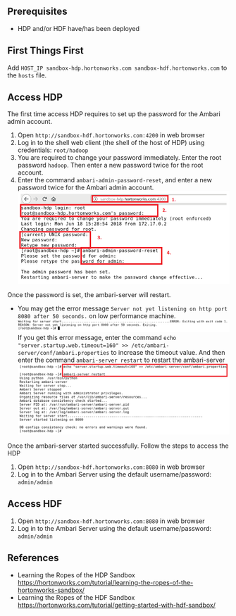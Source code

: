 
## Prerequisites
* HDP and/or HDF have/has been deployed

## First Things First
Add `HOST_IP sandbox-hdp.hortonworks.com sandbox-hdf.hortonworks.com` to the `hosts` file.

## Access HDP
The first time access HDP requires to set up the password for the Ambari admin account.

1. Open `http://sandbox-hdf.hortonworks.com:4200` in web browser
2. Log in to the shell web client (the shell of the host of HDP) using credentials: `root/hadoop`
3. You are required to change your password immediately. Enter the root password `hadoop`. Then enter a new password twice for the root account.
4. Enter the command `ambari-admin-password-reset`, and enter a new password twice for the Ambari admin account.
![ADMIN-PASSWORD-RESET](images/ADMIN-PASSWORD-RESET.PNG)

Once the password is set, the ambari-server will restart.

* You may get the error message `Server not yet listening on http port 8080 after 50 seconds.` on low performance machine.
![Error](images/Error.PNG)
If you get this error message, enter the command `echo "server.startup.web.timeout=160" >> /etc/ambari-server/conf/ambari.properties` to increase the timeout value. And then enter the command `ambari-server restart` to restart the ambari-server
![Solution](images/Solution.PNG)

Once the ambari-server started successfully. Follow the steps to access the HDP
1. Open `http://sandbox-hdf.hortonworks.com:8080` in web browser
2. Log in to the Ambari Server using the default username/password: `admin/admin`

## Access HDF
1. Open `http://sandbox-hdf.hortonworks.com:8080` in web browser
2. Log in to the Ambari Server using the default username/password: `admin/admin`

## References
* Learning the Ropes of the HDP Sandbox
https://hortonworks.com/tutorial/learning-the-ropes-of-the-hortonworks-sandbox/
* Learning the Ropes of the HDF Sandbox
https://hortonworks.com/tutorial/getting-started-with-hdf-sandbox/
